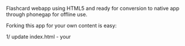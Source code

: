 Flashcard webapp using HTML5 and ready for conversion to native app through phonegap for offline use.

Forking this app for your own content is easy:

1/ update index.html
    - your <title>
    - your <h1> on the navigation page
    - translation of some button strings (now: Dutch)

2/ provide your own qa.json file 
    - I have the questions-and-answers stored in a Google Spreadsheet:
      https://docs.google.com/spreadsheet/ccc?key=0Au659FdpCliwdGlmLU9VcnJyQ2FQZGtEUnREdnZSZmc&usp=sharing
    - I use this Google script to export this data to JSON:
      http://blog.pamelafox.org/2013/06/exporting-google-spreadsheet-as-json.html


Swahili Word List
http://wold.livingsources.org/vocabulary/1
